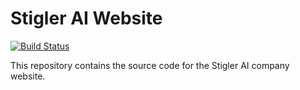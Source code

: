 # Stigler AI Website

[![Build Status](https://github.com/patrickstigler/stigler-ai/actions/workflows/ci.yml/badge.svg)](https://github.com/patrickstigler/stigler-ai/actions)

This repository contains the source code for the Stigler AI company website.


